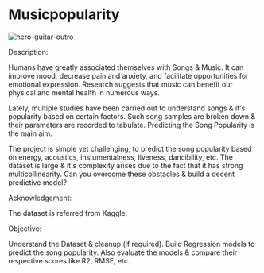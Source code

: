 # Musicpopularity

![hero-guitar-outro](https://user-images.githubusercontent.com/100385953/179638099-db2101f8-2256-483a-a94a-2388a33f60f0.jpg)


Description:

Humans have greatly associated themselves with Songs & Music. It can improve mood, decrease pain and anxiety, and facilitate opportunities for emotional expression. Research suggests that music can benefit our physical and mental health in numerous ways.

Lately, multiple studies have been carried out to understand songs & it's popularity based on certain factors. Such song samples are broken down & their parameters are recorded to tabulate. Predicting the Song Popularity is the main aim.

The project is simple yet challenging, to predict the song popularity based on energy, acoustics, instumentalness, liveness, dancibility, etc. The dataset is large & it's complexity arises due to the fact that it has strong multicollinearity. Can you overcome these obstacles & build a decent predictive model?

Acknowledgement:

The dataset is referred from Kaggle.

Objective:

Understand the Dataset & cleanup (if required).
Build Regression models to predict the song popularity.
Also evaluate the models & compare their respective scores like R2, RMSE, etc.


